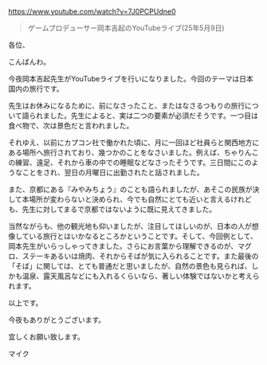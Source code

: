 https://www.youtube.com/watch?v=7J0PCPUdne0

> ゲームプロデューサー岡本吉起のYouTubeライブ(25年5月9日)

各位、

こんばんわ。

今夜岡本吉起先生がYouTubeライブを行いになりました。今回のテーマは日本国内の旅行です。

先生はお休みになるために、前になさったこと、またはなさるつもりの旅行について語られました。先生によると、実は二つの要素が必須だそうです。一つ目は食べ物で、次は景色だと言われました。

それゆえ、以前にカプコン社で働かれた頃に、月に一回ほど社員らと関西地方にある場所へ旅行されており、幾つかのことをなさいました。例えば、ちゃりんこの練習、遠足、それから車の中での睡眠などなさったそうです。三日間にこのようなことをされ、翌日の月曜日に出勤されたと話されました。

また、京都にある『みやみちょう』のことも語られましたが、あそこの民族が決して本場所が変わらないと決められ、今でも自然にとても近いと言えるけれども、先生に対してまるで京都ではないように既に見えてきました。

当然ながらも、他の観光地も仰いましたが、注目してほしいのが、日本の人が想像している旅行とはいかなるところかということです。そして、今回例として、岡本先生がいらっしゃってきました。さらにお言葉から理解できるのが、マグロ、ステーキあるいは焼肉、それからそばが気に入られることです。また最後の「そば」に関しては、とても普通だと思いましたが、自然の景色も見られば、しかも温泉、露天風呂などにも入れるくらいなら、著しい体験ではないかと考えられます。

以上です。

今夜もありがとうございます。

宜しくお願い致します。

マイク

